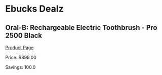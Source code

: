 
# Ebucks Dealz
## Oral-B: Rechargeable Electric Toothbrush - Pro 2500 Black
[Product Page](https://www.ebucks.com/web/shop/productSelected.do?prodId=604499889&catId=908594260)

Price: R899.00

Savings: 100.0


	